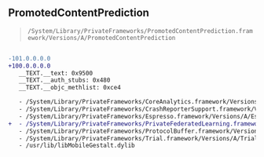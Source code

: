 ## PromotedContentPrediction

> `/System/Library/PrivateFrameworks/PromotedContentPrediction.framework/Versions/A/PromotedContentPrediction`

```diff

-101.0.0.0.0
+100.0.0.0.0
   __TEXT.__text: 0x9500
   __TEXT.__auth_stubs: 0x480
   __TEXT.__objc_methlist: 0xce4

   - /System/Library/PrivateFrameworks/CoreAnalytics.framework/Versions/A/CoreAnalytics
   - /System/Library/PrivateFrameworks/CrashReporterSupport.framework/Versions/A/CrashReporterSupport
   - /System/Library/PrivateFrameworks/Espresso.framework/Versions/A/Espresso
+  - /System/Library/PrivateFrameworks/PrivateFederatedLearning.framework/Versions/A/PrivateFederatedLearning
   - /System/Library/PrivateFrameworks/ProtocolBuffer.framework/Versions/A/ProtocolBuffer
   - /System/Library/PrivateFrameworks/Trial.framework/Versions/A/Trial
   - /usr/lib/libMobileGestalt.dylib

```
